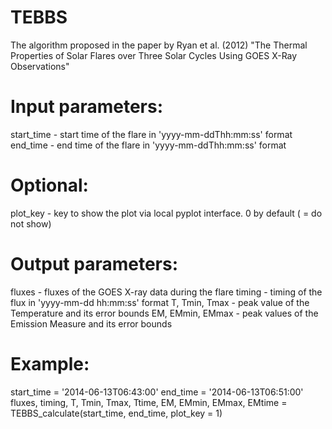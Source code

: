 # TEBBS
The algorithm proposed in the paper by Ryan et al. (2012) "The Thermal Properties of Solar Flares over Three Solar Cycles Using GOES X-Ray Observations"

# Input parameters:
start_time - start time of the flare in 'yyyy-mm-ddThh:mm:ss' format
end_time - end time of the flare in 'yyyy-mm-ddThh:mm:ss' format
# Optional:
plot_key - key to show the plot via local pyplot interface. 0 by default ( = do not show)
# Output parameters:
fluxes - fluxes of the GOES X-ray data during the flare
timing - timing of the flux in 'yyyy-mm-dd hh:mm:ss' format
T, Tmin, Tmax - peak value of the Temperature and its error bounds
EM, EMmin, EMmax - peak values of the Emission Measure and its error bounds

# Example:
start_time = '2014-06-13T06:43:00'
end_time = '2014-06-13T06:51:00'
fluxes, timing, T, Tmin, Tmax, Ttime, EM, EMmin, EMmax, EMtime = TEBBS_calculate(start_time, end_time, plot_key = 1)
